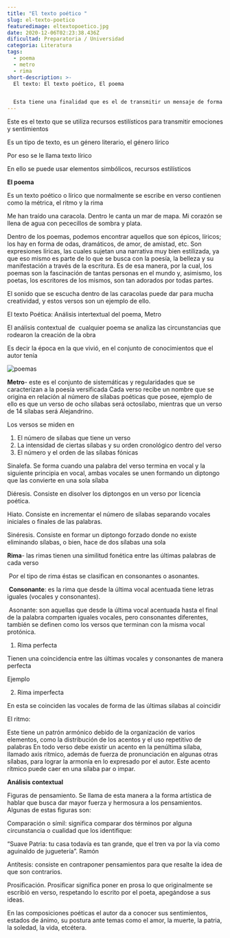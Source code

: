 ```yaml
---
title: "El texto poético "
slug: el-texto-poetico
featuredimage: eltextopoetico.jpg
date: 2020-12-06T02:23:38.436Z
dificultad: Preparatoria / Universidad
categoria: Literatura
tags:
  - poema
  - metro
  - rima
short-description: >-
  El texto: El texto poético, El poema 


  Esta tiene una finalidad que es el de transmitir un mensaje de forma estética y principalmente el verso
---
```

<!--StartFragment-->

Este es el texto que se utiliza recursos estilísticos para transmitir emociones y sentimientos 

Es un tipo de texto, es un género literario, el género lírico 

Por eso se le llama texto lírico 

En ello se puede usar elementos simbólicos, recursos estilísticos 

**El poema** 

Es un texto poético o lírico que normalmente se escribe en verso contienen como la métrica, el ritmo y la rima

Me han traído una caracola. Dentro le canta un mar de mapa. Mi corazón se llena de agua con pececillos de sombra y plata.

Dentro de los poemas, podemos encontrar aquellos que son épicos, líricos; los hay en forma de odas, dramáticos, de amor, de amistad, etc. Son expresiones líricas, las cuales sujetan una narrativa muy bien estilizada, ya que eso mismo es parte de lo que se busca con la poesía, la belleza y su manifestación a través de la escritura. Es de esa manera, por la cual, los poemas son la fascinación de tantas personas en el mundo y, asimismo, los poetas, los escritores de los mismos, son tan adorados por todas partes.

El sonido que se escucha dentro de las caracolas puede dar para mucha creatividad, y estos versos son un ejemplo de ello.

El texto Poética: Análisis intertextual del poema, Metro  

El análisis contextual de  cualquier poema se analiza las circunstancias que rodearon la creación de la obra 

Es decir la época en la que vivió, en el conjunto de conocimientos que el autor tenía 

![poemas](/assets/poemas.jpg "poemas")

**Metro**- este es el conjunto de sistemáticas y regularidades que se caracterizan a la poesía versificada Cada verso recibe un nombre que se origina en relación al número de sílabas poéticas que posee, ejemplo de ello es que un verso de ocho sílabas será octosílabo, mientras que un verso de 14 sílabas será Alejandrino.

Los versos se miden en 

1. El número de sílabas que tiene un verso 
2. La intensidad de ciertas sílabas y su orden cronológico dentro del verso 
3. El número y el orden de las sílabas fónicas

Sinalefa. Se forma cuando una palabra del verso termina en vocal y la siguiente principia en vocal, ambas vocales se unen formando un diptongo que las convierte en una sola sílaba

Diéresis. Consiste en disolver los diptongos en un verso por licencia poética.

Hiato. Consiste en incrementar el número de sílabas separando vocales iniciales o finales de las palabras.

Sinéresis. Consiste en formar un diptongo forzado donde no existe eliminando sílabas, o bien, hace de dos sílabas una sola

**Rima**- las rimas tienen una similitud fonética entre las últimas palabras de cada verso

 Por el tipo de rima éstas se clasifican en consonantes o asonantes.  

 **Consonante**: es la rima que desde la última vocal acentuada tiene letras iguales (vocales y consonantes).

 Asonante: son aquellas que desde la última vocal acentuada hasta el final de la palabra comparten iguales vocales, pero consonantes diferentes, también se definen como los versos que terminan con la misma vocal protónica.

1. Rima perfecta 

Tienen una coincidencia entre las últimas vocales y consonantes de manera perfecta 

Ejemplo 

2. Rima imperfecta 

En esta se coinciden las vocales de forma de las últimas sílabas al coincidir 

El ritmo:

Este tiene un patrón armónico debido de la organización de varios elementos, como la distribución de los acentos y el uso repetitivo de palabras En todo verso debe existir un acento en la penúltima sílaba, llamado axis rítmico, además de fuerza de pronunciación en algunas otras sílabas, para lograr la armonía en lo expresado por el autor. Este acento rítmico puede caer en una sílaba par o impar.

**Análisis contextual**

Figuras de pensamiento. Se llama de esta manera a la forma artística de hablar que busca dar mayor fuerza y hermosura a los pensamientos. Algunas de estas figuras son:

Comparación o símil: significa comparar dos términos por alguna circunstancia o cualidad que los identifique:

“Suave Patria: tu casa todavía es tan grande, que el tren va por la vía como aguinaldo de juguetería”. Ramón 

Antítesis: consiste en contraponer pensamientos para que resalte la idea de que son contrarios.

Prosificación. Prosificar significa poner en prosa lo que originalmente se escribió en verso, respetando lo escrito por el poeta, apegándose a sus ideas. 

En las composiciones poéticas el autor da a conocer sus sentimientos, estados de ánimo, su postura ante temas como el amor, la muerte, la patria, la soledad, la vida, etcétera.